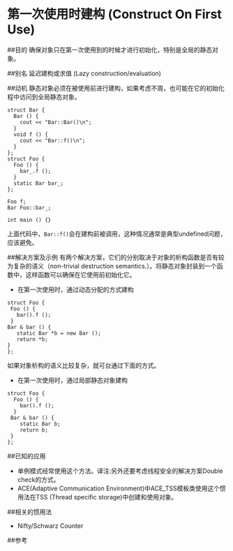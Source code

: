 # 第一次使用时建构 (Construct On First Use)
##目的
确保对象只在第一次使用到的时候才进行初始化，特别是全局的静态对象。

##别名
延迟建构或求值 (Lazy construction/evaluation)

##动机
静态对象必须在被使用前进行建构，如果考虑不周，也可能在它的初始化程中访问到全局静态对象。
```
struct Bar {
  Bar () {
    cout << "Bar::Bar()\n";
  }
  void f () {
    cout << "Bar::f()\n";
  }
};
struct Foo {
  Foo () {
    bar_.f ();
  }
  static Bar bar_;
};

Foo f;
Bar Foo::bar_;

int main () {}
```
上面代码中，`Bar::f()`会在建构前被调用，这种情况通常是典型undefined问题，应该避免。

##解决方案及示例
有两个解决方案，它们的分别取决于对象的析构函数是否有较为复杂的语义（non-trivial destruction semantics.）。将静态对象封装到一个函数中，这样函数可以确保在它使用前初始化它。

* 在第一次使用时，通过动态分配的方式建构
 ```
 struct Foo {
  Foo () {
    bar().f ();
  }
 Bar & bar () {
    static Bar *b = new Bar ();
    return *b;
 }
};
 ```
 如果对象析构的语义比较复杂，就可台通过下面的方式。

* 在第一次使用时，通过局部静态对象建构
```
struct Foo {
  Foo () {
    bar().f ();
  }
 Bar & bar () {
    static Bar b;
    return b;
 }
};
```

##已知的应用
* 单例模式经常使用这个方法。译注:另外还要考虑线程安全的解决方案Double check的方式。
* ACE(Adaptive Communication Environment)中ACE_TSS<T>模板类使用这个惯用法在TSS (Thread specific storage)中创建和使用对象。

##相关的惯用法
* Nifty/Schwarz Counter

##参考
